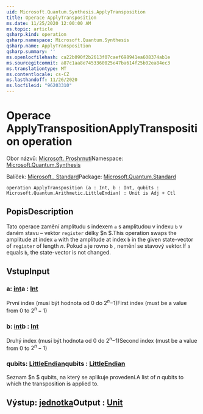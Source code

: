 ```yaml
---
uid: Microsoft.Quantum.Synthesis.ApplyTransposition
title: Operace ApplyTransposition
ms.date: 11/25/2020 12:00:00 AM
ms.topic: article
qsharp.kind: operation
qsharp.namespace: Microsoft.Quantum.Synthesis
qsharp.name: ApplyTransposition
qsharp.summary: ''
ms.openlocfilehash: ca22b090f2b2613f07caef698941ea608374ab1e
ms.sourcegitcommit: a87c1aa8e7453360025e47ba614f25b02ea84ec3
ms.translationtype: MT
ms.contentlocale: cs-CZ
ms.lasthandoff: 11/26/2020
ms.locfileid: "96203310"
---
```

# <a name="applytransposition-operation"></a><span data-ttu-id="d5d54-102">Operace ApplyTransposition</span><span class="sxs-lookup"><span data-stu-id="d5d54-102">ApplyTransposition operation</span></span>

<span data-ttu-id="d5d54-103">Obor názvů: [Microsoft. Proshrnutí](xref:Microsoft.Quantum.Synthesis)</span><span class="sxs-lookup"><span data-stu-id="d5d54-103">Namespace: [Microsoft.Quantum.Synthesis](xref:Microsoft.Quantum.Synthesis)</span></span>

<span data-ttu-id="d5d54-104">Balíček: [Microsoft.. Standard](https://nuget.org/packages/Microsoft.Quantum.Standard)</span><span class="sxs-lookup"><span data-stu-id="d5d54-104">Package: [Microsoft.Quantum.Standard](https://nuget.org/packages/Microsoft.Quantum.Standard)</span></span>




```qsharp
operation ApplyTransposition (a : Int, b : Int, qubits : Microsoft.Quantum.Arithmetic.LittleEndian) : Unit is Adj + Ctl
```


## <a name="description"></a><span data-ttu-id="d5d54-105">Popis</span><span class="sxs-lookup"><span data-stu-id="d5d54-105">Description</span></span>

<span data-ttu-id="d5d54-106">Tato operace zamění amplitudu s indexem `a` s amplitudou v indexu `b` v daném stavu – vektor `register` délky $n $.</span><span class="sxs-lookup"><span data-stu-id="d5d54-106">This operation swaps the amplitude at index `a` with the amplitude at index `b` in the given state-vector of `register` of length $n$.</span></span>  <span data-ttu-id="d5d54-107">Pokud `a` je rovno `b` , nemění se stavový vektor.</span><span class="sxs-lookup"><span data-stu-id="d5d54-107">If `a` equals `b`, the state-vector is not changed.</span></span>

## <a name="input"></a><span data-ttu-id="d5d54-108">Vstup</span><span class="sxs-lookup"><span data-stu-id="d5d54-108">Input</span></span>

### <a name="a--int"></a><span data-ttu-id="d5d54-109">a: [int](xref:microsoft.quantum.lang-ref.int)</span><span class="sxs-lookup"><span data-stu-id="d5d54-109">a : [Int](xref:microsoft.quantum.lang-ref.int)</span></span>

<span data-ttu-id="d5d54-110">První index (musí být hodnota od 0 do $2 ^ n-$1)</span><span class="sxs-lookup"><span data-stu-id="d5d54-110">First index (must be a value from 0 to $2^n - 1$)</span></span>


### <a name="b--int"></a><span data-ttu-id="d5d54-111">b: [int](xref:microsoft.quantum.lang-ref.int)</span><span class="sxs-lookup"><span data-stu-id="d5d54-111">b : [Int](xref:microsoft.quantum.lang-ref.int)</span></span>

<span data-ttu-id="d5d54-112">Druhý index (musí být hodnota od 0 do $2 ^ n-$1)</span><span class="sxs-lookup"><span data-stu-id="d5d54-112">Second index (must be a value from 0 to $2^n - 1$)</span></span>


### <a name="qubits--littleendian"></a><span data-ttu-id="d5d54-113">qubits: [LittleEndian](xref:Microsoft.Quantum.Arithmetic.LittleEndian)</span><span class="sxs-lookup"><span data-stu-id="d5d54-113">qubits : [LittleEndian](xref:Microsoft.Quantum.Arithmetic.LittleEndian)</span></span>

<span data-ttu-id="d5d54-114">Seznam $n $ qubits, na který se aplikuje provedení.</span><span class="sxs-lookup"><span data-stu-id="d5d54-114">A list of $n$ qubits to which the transposition is applied to.</span></span>



## <a name="output--unit"></a><span data-ttu-id="d5d54-115">Výstup: [jednotka](xref:microsoft.quantum.lang-ref.unit)</span><span class="sxs-lookup"><span data-stu-id="d5d54-115">Output : [Unit](xref:microsoft.quantum.lang-ref.unit)</span></span>

